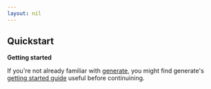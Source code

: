```yaml
---
layout: nil
---
```


## Quickstart

**Getting started**

If you're not already familiar with [generate][], you might find generate's [getting started guide][getting-started] useful before continuining.

[generate]: https://github.com/generate/generate
[getting-started]: https://github.com/generate/generate/blob/master/docs/getting-started.md

